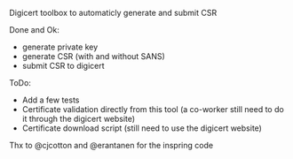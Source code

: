 Digicert toolbox to automaticly generate and submit CSR

Done and Ok:
 - generate private key 
 - generate CSR (with and without SANS)
 - submit CSR to digicert

ToDo:
 - Add a few tests
 - Certificate validation directly from this tool (a co-worker still need to 
   do it through the digicert website)
 - Certificate download script (still need to use the digicert website)

Thx to @cjcotton and @erantanen for the inspring code 
